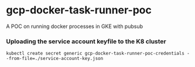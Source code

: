 # gcp-docker-task-runner-poc
A POC on running docker processes in GKE with pubsub


### Uploading the service account keyfile to the K8 cluster

```
kubectl create secret generic gcp-docker-task-runner-poc-credentials --from-file=./service-account-key.json
```